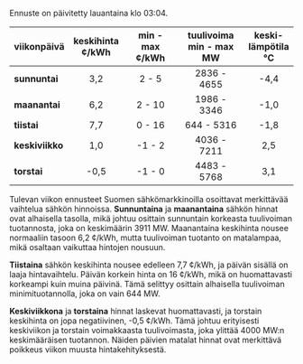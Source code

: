 Ennuste on päivitetty lauantaina klo 03:04.

| viikonpäivä  | keskihinta<br>¢/kWh | min - max<br>¢/kWh | tuulivoima<br>min - max<br>MW | keski-<br>lämpötila<br>°C |
|:-------------|:----------------:|:----------------:|:-------------:|:-------------:|
| **sunnuntai**   | 3,2              | 2 - 5            | 2836 - 4655   | -4,4          |
| **maanantai**   | 6,2              | 2 - 10           | 1986 - 3346   | -1,0          |
| **tiistai**     | 7,7              | 0 - 16           | 644 - 5316    | -1,8          |
| **keskiviikko** | 1,0              | -1 - 2           | 4036 - 7211   | 2,5           |
| **torstai**     | -0,5             | -1 - 0           | 4483 - 5768   | 3,1           |

Tulevan viikon ennusteet Suomen sähkömarkkinoilla osoittavat merkittävää vaihtelua sähkön hinnoissa. **Sunnuntaina** ja **maanantaina** sähkön hinnat ovat alhaisella tasolla, mikä johtuu osittain sunnuntain korkeasta tuulivoiman tuotannosta, joka on keskimäärin 3911 MW. Maanantaina keskihinta nousee normaaliin tasoon 6,2 ¢/kWh, mutta tuulivoiman tuotanto on matalampaa, mikä osaltaan vaikuttaa hintojen nousuun.

**Tiistaina** sähkön keskihinta nousee edelleen 7,7 ¢/kWh, ja päivän sisällä on laaja hintavaihtelu. Päivän korkein hinta on 16 ¢/kWh, mikä on huomattavasti korkeampi kuin muina päivinä. Tämä selittyy osittain alhaisella tuulivoiman minimituotannolla, joka on vain 644 MW.

**Keskiviikkona** ja **torstaina** hinnat laskevat huomattavasti, ja torstain keskihinta on jopa negatiivinen, -0,5 ¢/kWh. Tämä johtuu erityisesti keskiviikon ja torstain voimakkaasta tuulivoimasta, joka ylittää 4000 MW:n keskimääräisen tuotannon. Näiden päivien matalat hinnat ovat merkittävä poikkeus viikon muusta hintakehityksestä.